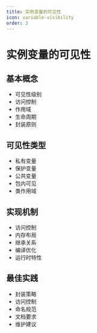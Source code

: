 ```yaml
---
title: 实例变量的可见性
icon: variable-visibility
order: 3
---
```


# 实例变量的可见性

## 基本概念
- 可见性级别
- 访问控制
- 作用域
- 生命周期
- 封装原则

## 可见性类型
- 私有变量
- 保护变量
- 公共变量
- 包内可见
- 类作用域

## 实现机制
- 访问控制
- 内存布局
- 继承关系
- 编译优化
- 运行时特性

## 最佳实践
- 封装策略
- 访问控制
- 命名规范
- 文档要求
- 维护建议
